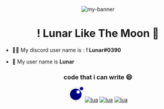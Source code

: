 <p align="center">
  <img src="https://cdn.discordapp.com/banners/928954822038802484/a_0762db84e861524ef510f76a6e85ba91.gif?size=4096" alt="my-banner"/>
</p>

<h1 align="center"> ! Lunar Like The Moon 🛒 </h1>

- 👨‍💻 My discord user name is : **! Lunar#0390**

- 💬 My user name is **Lunar**



<h3 align="center">code that i can write 😄</h3>
<p align="center"> 
<a href="https://www.lua.org/" target="_blank"> <img src="https://raw.githubusercontent.com/devicons/devicon/master/icons/lua/lua-original.svg" alt="lua" width="40" height="40"/></a>
<a href="https://visualstudio.microsoft.com/vs/features/cplusplus/" target="_blank"> <img src="https://visualstudio.microsoft.com/wp-content/uploads/2019/03/CppLogo.svg" alt="lua" width="40" height="40"/></a>
<a href="https://visualstudio.microsoft.com/vs/features/net-development/" target="_blank"> <img src="https://cdn-icons-png.flaticon.com/512/2749/2749162.png" alt="lua" width="40" height="40"/></a>
<a href="https://www.python.org/" target="_blank"> <img src="https://www.python.org/static/img/python-logo.png" alt="lua" width="100" height="40"/></a>
